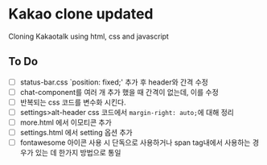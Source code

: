 # Kakao clone updated

Cloning Kakaotalk using html, css and javascript

## To Do

- [ ] status-bar.css `position: fixed;' 추가 후 header와 간격 수정
- [ ] chat-component를 여러 개 추가 했을 때 간격이 없는데, 이를 수정
- [ ] 반복되는 css 코드를 변수화 시킨다.
- [ ] settings>alt-header css 코드에서 `margin-right: auto;`에 대해 정리
- [ ] more.html 에서 이모티콘 추가
- [ ] settings.html 에서 setting 옵션 추가
- [ ] fontawesome 아이콘 사용 시 단독으로 사용하거나 span tag내에서 사용하는 경우가 있는 데 한가지 방법으로 통일
